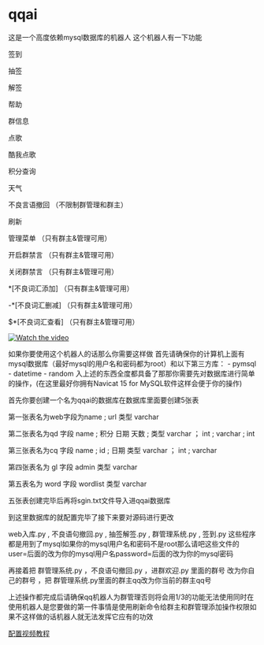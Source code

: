 # qqai
这是一个高度依赖mysql数据库的机器人
这个机器人有一下功能

签到

抽签

解签

帮助

群信息

点歌

酷我点歌

积分查询

天气

不良言语撤回  （不限制群管理和群主）

刷新

管理菜单    （只有群主&管理可用）

开启群禁言   （只有群主&管理可用）

关闭群禁言    （只有群主&管理可用）

\*[不良词汇添加] （只有群主&管理可用）

\-*[不良词汇删减] （只有群主&管理可用）

\$*[不良词汇查看]  （只有群主&管理可用）

[![Watch the video](https://raw.github.com/GabLeRoux/WebMole/master/ressources/WebMole_Youtube_Video.png)](https://www.bilibili.com/video/BV1PD4y1z7XL?share_source=copy_web&vd_source=552628747d3128fe2161ab387bda673c)

如果你要使用这个机器人的话那么你需要这样做
首先请确保你的计算机上面有mysql数据库（最好mysql的用户名和密码都为root）和以下第三方库：
                                                 - pymsql
                                                 - datetime
                                                 - random
入上述的东西全度都具备了那那你需要先对数据库进行简单的操作，(在这里最好你拥有Navicat 15 for MySQL软件这样会便于你的操作)

首先你要创建一个名为qqai的数据库在数据库里面要创建5张表

第一张表名为web字段为name ; url 类型 varchar

第二张表名为qd 字段 name ; 积分 日期  天数 ; 类型 varchar ； int ; varchar ; int

第三张表名为cq 字段 name ; id ; 日期 类型 varchar ； int ; varchar

第四张表名为 gl 字段 admin 类型 varchar

第五表名为 word 字段 wordlist 类型 varchar

五张表创建完毕后再将sgin.txt文件导入进qqai数据库

到这里数据库的就配置完毕了接下来要对源码进行更改

web入库.py , 不良语句撤回.py , 抽签解签.py , 群管理系统.py , 签到.py 这些程序都是用到了mysql如果你的mysql用户名和密码不是root那么请吧这些文件的user=后面的改为你的mysql用户名password=后面的改为你的mysql密码

再接着把 群管理系统.py ，不良语句撤回.py ，进群欢迎.py 里面的群号 改为你自己的群号 ，把 群管理系统.py里面的群主qq改为你当前的群主qq号

上述操作都完成后请确保qq机器人为群管理否则将会用1/3的功能无法使用同时在使用机器人是您要做的第一件事情是使用刷新命令给群主和群管理添加操作权限如果不这样做的话机器人就无法发挥它应有的功效

[配置视频教程](https://b23.tv/RBd1K7F)
